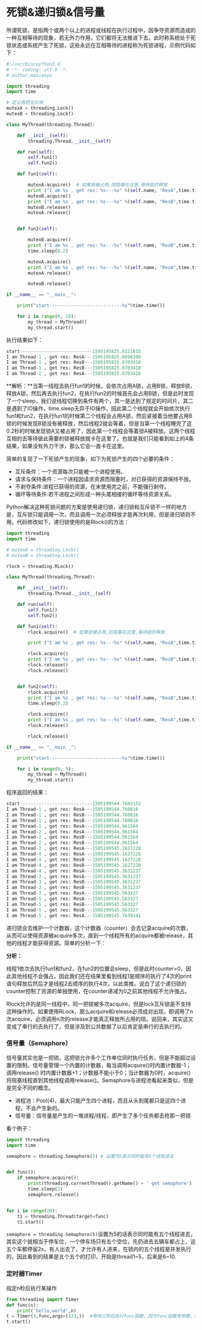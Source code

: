 # 死锁&递归锁&信号量

所谓死锁，是指两个或两个以上的进程或线程在执行过程中，因争夺资源而造成的一种互相等待的现象，若无外力作用，它们都将无法推进下去。此时称系统处于死锁状态或系统产生了死锁，这些永远在互相等待的进程称为死锁进程，示例代码如下：

```python
#!/usr/bin/python3.6
# -*- coding: utf-8 -*-
# author:maxiaoyu

import threading
import time

# 定义两把互斥锁
mutexA = threading.Lock()
mutexB = threading.Lock()

class MyThread(threading.Thread):

    def __init__(self):
        threading.Thread.__init__(self)

    def run(self):
        self.fun1()
        self.fun2()

    def fun1(self):

        mutexA.acquire()  # 如果锁被占用,则阻塞在这里,等待锁的释放
        print ("I am %s , get res: %s---%s" %(self.name, "ResA",time.time()))
        mutexB.acquire()
        print ("I am %s , get res: %s---%s" %(self.name, "ResB",time.time()))
        mutexB.release()
        mutexA.release()


    def fun2(self):

        mutexB.acquire()
        print ("I am %s , get res: %s---%s" %(self.name, "ResB",time.time()))
        time.sleep(0.2)

        mutexA.acquire()
        print ("I am %s , get res: %s---%s" %(self.name, "ResA",time.time()))
        mutexA.release()

        mutexB.release()

if __name__ == "__main__":

    print("start---------------------------%s"%time.time())

    for i in range(0, 10):
        my_thread = MyThread()
        my_thread.start()
```

执行结果如下：

```python
start---------------------------1505195825.0121815
I am Thread-1 , get res: ResA---1505195825.0698388
I am Thread-1 , get res: ResB---1505195825.0703418
I am Thread-1 , get res: ResB---1505195825.0703418
I am Thread-2 , get res: ResA---1505195825.0703418
```

**解析：**当第一线程去执行fun1的时候，会依次占用A锁，占用B锁，释放B锁，释放A锁，然后再去执行fun2，在执行fun2的时候首先会占用B锁，但是此时发现了一个sleep，我们说线程切换到条件有两个，其一是达到了规定的时间片，其二是遇到了IO操作，time.sleep无异于IO操作，因此第二个线程就会开始依次执行fun1和fun2，在执行fun1的时候第二个线程会占用A锁，然后紧接着当他要占用B锁的时候发现B锁没有被释放，然后线程2就会等着，但是当第一个线程睡完了这0.2秒的时候发现锁A又被占用了，因此第一个线程会等着锁A被释放。这两个线程互相的去等待彼此需要的锁被释放就卡在这里了。也就是我们只能看到如上的4条结果，如果没有外力干涉，那么它会一直卡在这里。

简单的复现了一下死锁产生的现象，如下为死锁产生的四个必要的条件：

- 互斥条件：一个资源每次只能被一个进程使用。
- 请求与保持条件：一个进程因请求资源而阻塞时，对已获得的资源保持不放。
- 不剥夺条件:进程已获得的资源，在末使用完之前，不能强行剥夺。
- 循环等待条件:若干进程之间形成一种头尾相接的循环等待资源关系。

Python解决这种死锁问题的方案是使用递归锁，递归锁和互斥锁不一样的地方是，互斥锁只能调用一次，而且调用一次必须释放才能再次利用，但是递归锁则不用。代码修改如下，递归锁使用的是Rlock()的方法：

```python
import threading
import time

# mutexA = threading.Lock()
# mutexB = threading.Lock()

rlock = threading.RLock()

class MyThread(threading.Thread):

    def __init__(self):
        threading.Thread.__init__(self)

    def run(self):
        self.fun1()
        self.fun2()

    def fun1(self):
        rlock.acquire()  # 如果锁被占用,则阻塞在这里,等待锁的释放

        print ("I am %s , get res: %s---%s" %(self.name, "ResA",time.time()))

        rlock.acquire()
        print ("I am %s , get res: %s---%s" %(self.name, "ResB",time.time()))
        rlock.release()
        rlock.release()


    def fun2(self):
        rlock.acquire()
        print ("I am %s , get res: %s---%s" %(self.name, "ResB",time.time()))
        time.sleep(0.2)

        rlock.acquire()
        print ("I am %s , get res: %s---%s" %(self.name, "ResA",time.time()))
        rlock.release()

        rlock.release()

if __name__ == "__main__":

    print("start---------------------------%s"%time.time())

    for i in range(0, 5):
        my_thread = MyThread()
        my_thread.start()
```

程序返回的结果：

```python
start---------------------------1505199544.7603152
I am Thread-1 , get res: ResA---1505199544.760816
I am Thread-1 , get res: ResB---1505199544.760816
I am Thread-1 , get res: ResB---1505199544.760816
I am Thread-1 , get res: ResA---1505199544.961564
I am Thread-2 , get res: ResA---1505199544.961564
I am Thread-2 , get res: ResB---1505199544.961564
I am Thread-2 , get res: ResB---1505199544.961564
I am Thread-2 , get res: ResA---1505199545.1627228
I am Thread-4 , get res: ResA---1505199545.1627228
I am Thread-4 , get res: ResB---1505199545.1627228
I am Thread-4 , get res: ResB---1505199545.1627228
I am Thread-4 , get res: ResA---1505199545.3631237
I am Thread-3 , get res: ResA---1505199545.3631237
I am Thread-3 , get res: ResB---1505199545.3631237
I am Thread-3 , get res: ResB---1505199545.3631237
I am Thread-3 , get res: ResA---1505199545.563327
I am Thread-5 , get res: ResA---1505199545.563327
I am Thread-5 , get res: ResB---1505199545.563327
I am Thread-5 , get res: ResB---1505199545.563327
I am Thread-5 , get res: ResA---1505199545.7639341
```

递归锁会去维护一个计数器，这个计数器（counter）会去记录acquire的次数，从而可以使得资源被acquire多次，直到一个线程所有的acquire都被release，其他的线程才能获得资源。简单的分析一下：

**分析：**

线程1依次去执行fun1和fun2，在fun2的位置会sleep，但是此时counter=0，因此其他线程不会强占，因此我们还在结果里看到线程1是顺序的执行了4次的print语句释放后然后才是线程2去顺序的执行4次，以此类推。说白了这个递归锁的counter控制了资源的单独使用，在counter递减为0之前其他线程不允许强占。

Rlock允许的是同一线程中，同一把锁被多次acquire，但是lock互斥锁是不支持这种操作的。如果使用RLock，那么acquire和release必须成对出现，即调用了n次acquire，必须调用n次的release才能真正释放所占用的琐。说回来，其实这又变成了串行的去执行了，但是涉及到公共数据了以后肯定是串行的去执行的。

### 信号量（Semaphore）

信号量其实也是一把锁，这把锁允许多个工作单位同时执行任务，但是不能超过设置的限制。信号量管理一个内置的计数器，每当调用acquire()时内置计数器-1；调用release() 时内置计数器+1；计数器不能小于0；当计数器为0时，acquire()将阻塞线程直到其他线程调用release()。Semaphore与进程池看起来类似，但是是完全不同的概念。

- 进程池：Pool(4)，最大只能产生四个进程，而且从头到尾都只是这四个进程，不会产生新的。
- 信号量：信号量是产生的一堆进程/线程，即产生了多个任务都去抢那一把锁

看个例子：

```python
import threading
import time

semaphore = threading.Semaphore(5) # 设置为5表示同时能有5个线程进去


def func():
    if semaphore.acquire():
        print(threading.currentThread().getName() + ' get semaphore')
        time.sleep(2)
        semaphore.release()


for i in range(20):
    t1 = threading.Thread(target=func)
    t1.start()
```

`semaphore = threading.Semaphore(5)`设置为5的话表示同时能有五个线程进去，其实这个就相当于停车位，一个停车场只有五个空位，先扔进去五辆车都占上，这五个车都停留2s，有人出去了，才允许有人进来，在锁内的五个线程是并发执行的，因此看到的结果是五个五个的打印，开始是thread1~5，后来是6~10.

### 定时器Timer

指定n秒后执行某操作

```python
from threading import Timer
def func(n):
    print('hello,world',n)
t = Timer(3,func,args=(123,))  #等待三秒后执行func函数，因为func函数有参数，那就再传一个参数进去
t.start()
```



